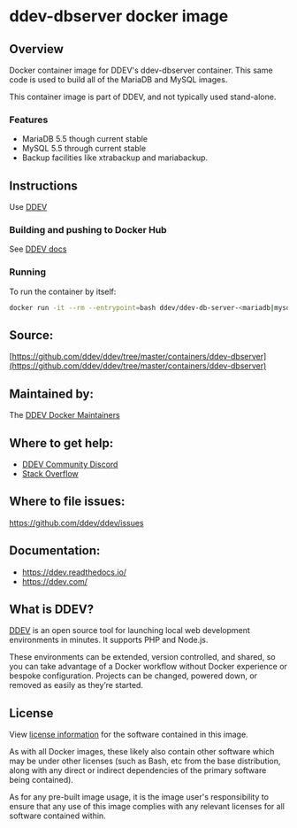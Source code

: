 # ddev-dbserver docker image

## Overview

Docker container image for DDEV's ddev-dbserver container. This same code is used to build all of the MariaDB and MySQL images.

This container image is part of DDEV, and not typically used stand-alone.

### Features

* MariaDB 5.5 though current stable
* MySQL 5.5 through current stable
* Backup facilities like xtrabackup and mariabackup.

## Instructions

Use [DDEV](https://ddev.readthedocs.io)

### Building and pushing to Docker Hub

See [DDEV docs](https://ddev.readthedocs.io/en/stable/developers/release-management/#pushing-docker-images-with-the-github-actions-workflow)

### Running
To run the container by itself:

```bash
docker run -it --rm --entrypoint=bash ddev/ddev-db-server-<mariadb|mysql>-<version>:<tag>
```

## Source:

[https://github.com/ddev/ddev/tree/master/containers/ddev-dbserver](https://github.com/ddev/ddev/tree/master/containers/ddev-dbserver)

## Maintained by:

The [DDEV Docker Maintainers](https://github.com/ddev)

## Where to get help:

* [DDEV Community Discord](https://discord.gg/5wjP76mBJD)
* [Stack Overflow](https://stackoverflow.com/questions/tagged/ddev)

## Where to file issues:

https://github.com/ddev/ddev/issues

## Documentation:

* https://ddev.readthedocs.io/
* https://ddev.com/

## What is DDEV?

[DDEV](https://github.com/ddev/ddev) is an open source tool for launching local web development environments in minutes. It supports PHP and Node.js.

These environments can be extended, version controlled, and shared, so you can take advantage of a Docker workflow without Docker experience or bespoke configuration. Projects can be changed, powered down, or removed as easily as they’re started.

## License

View [license information](https://github.com/ddev/ddev/blob/master/LICENSE) for the software contained in this image.

As with all Docker images, these likely also contain other software which may be under other licenses (such as Bash, etc from the base distribution, along with any direct or indirect dependencies of the primary software being contained).

As for any pre-built image usage, it is the image user's responsibility to ensure that any use of this image complies with any relevant licenses for all software contained within.